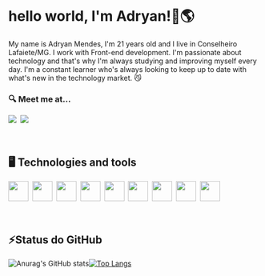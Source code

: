 # hello world, I'm Adryan!👋🌎

My name is Adryan Mendes, I'm 21 years old and I live in Conselheiro Lafaiete/MG. I work with Front-end development. I'm passionate about technology and that's why I'm always studying and improving myself every day. I'm a constant learner who's always looking to keep up to date with what's new in the technology market. 😼



### 🔍 Meet me at...

<a href="https://www.linkedin.com/in/adryancsmendes/"><img src="https://img.shields.io/badge/LinkedIn-0077B5?style=for-the-badge&logo=linkedin&logoColor=white"><a/>&nbsp;&nbsp;<a href="mailto:adryanmendes2014@gmail.com"><img src="https://img.shields.io/badge/Gmail-D14836?style=for-the-badge&logo=gmail&logoColor=white"><a/>



<br>

## 🖥️ Technologies and tools

<img src="https://cdn.jsdelivr.net/gh/devicons/devicon@latest/icons/wordpress/wordpress-plain.svg" width="40" height="40" />&nbsp;&nbsp;<img src="https://cdn.jsdelivr.net/gh/devicons/devicon/icons/react/react-original.svg" width="40" height="40" />&nbsp;&nbsp;<img src="https://cdn.jsdelivr.net/gh/devicons/devicon/icons/html5/html5-original.svg" width="40" height="40"/>&nbsp;&nbsp;<img src="https://cdn.jsdelivr.net/gh/devicons/devicon/icons/css3/css3-original.svg" width="40" height="40"/>&nbsp;&nbsp;<img src="https://cdn.jsdelivr.net/gh/devicons/devicon/icons/javascript/javascript-original.svg" width="40" height="40"/>&nbsp;&nbsp;<img src="https://cdn.jsdelivr.net/gh/devicons/devicon@latest/icons/php/php-original.svg" width="40" height="40" />&nbsp;&nbsp;<img src="https://cdn.jsdelivr.net/gh/devicons/devicon/icons/sass/sass-original.svg" width="40" height="40"/>&nbsp;&nbsp;<img src="https://cdn.jsdelivr.net/gh/devicons/devicon/icons/git/git-original.svg" width="40" height="40"/>&nbsp;&nbsp;<img src="https://cdn.jsdelivr.net/gh/devicons/devicon/icons/github/github-original.svg" width="40" height="40"/>

<br>

## ⚡Status do GitHub
![Anurag's GitHub stats](https://github-readme-stats.vercel.app/api?username=adryancsmendes&show_icons=true&theme=dark)[![Top Langs](https://github-readme-stats.vercel.app/api/top-langs/?username=adryancsmendes&layout=compact&theme=dark)](https://github.com/anuraghazra/github-readme-stats)
